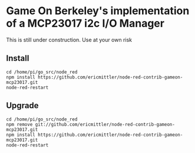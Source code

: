 # Game On Berkeley's implementation of a MCP23017 i2c I/O Manager

This is still under construction. Use at your own risk

## Install
```
cd /home/pi/go_src/node_red
npm install https://github.com/ericmittler/node-red-contrib-gameon-mcp23017.git
node-red-restart
```


## Upgrade
```
cd /home/pi/go_src/node_red
npm remove git://github.com/ericmittler/node-red-contrib-gameon-mcp23017.git
npm install https://github.com/ericmittler/node-red-contrib-gameon-mcp23017.git
node-red-restart

```
